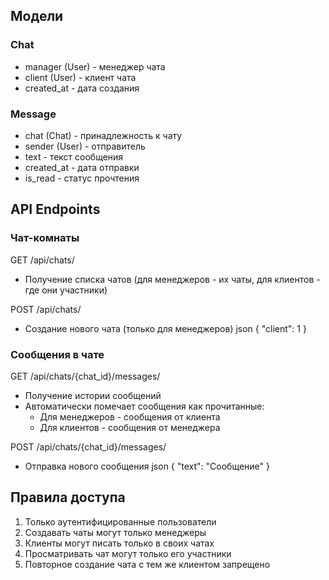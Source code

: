 ## Модели
### Chat
- manager (User) - менеджер чата
- client (User) - клиент чата
- created_at - дата создания

### Message
- chat (Chat) - принадлежность к чату
- sender (User) - отправитель
- text - текст сообщения
- created_at - дата отправки
- is_read - статус прочтения


## API Endpoints

### Чат-комнаты
GET /api/chats/  
- Получение списка чатов (для менеджеров - их чаты, для клиентов - где они участники)

POST /api/chats/  
- Создание нового чата (только для менеджеров)
json
{
    "client": 1
}


### Сообщения в чате
GET /api/chats/{chat_id}/messages/  
- Получение истории сообщений
- Автоматически помечает сообщения как прочитанные:
  - Для менеджеров - сообщения от клиента
  - Для клиентов - сообщения от менеджера

POST /api/chats/{chat_id}/messages/  
- Отправка нового сообщения
json
{
    "text": "Сообщение"
}


## Правила доступа
1. Только аутентифицированные пользователи
2. Создавать чаты могут только менеджеры
3. Клиенты могут писать только в своих чатах
4. Просматривать чат могут только его участники
5. Повторное создание чата с тем же клиентом запрещено



